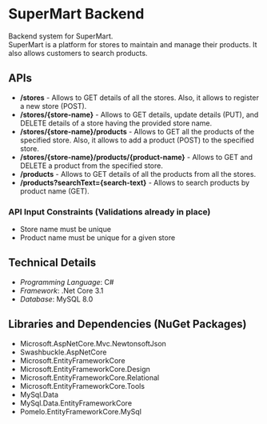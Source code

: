 # SuperMart Backend

Backend system for SuperMart. <br>
SuperMart is a platform for stores to maintain and manage their products.
It also allows customers to search products. <br>

## APIs

- **/stores** - Allows to GET details of all the stores. Also, it allows to register a new store (POST).
- **/stores/{store-name}** - Allows to GET details, update details (PUT), and DELETE details of a store having the provided store name.
- **/stores/{store-name}/products** - Allows to GET all the products of the specified store. Also, it allows to add a product (POST) to the specified store.
- **/stores/{store-name}/products/{product-name}** - Allows to GET and DELETE a product from the specified store.
- **/products** - Allows to GET details of all the products from all the stores.
- **/products?searchText={search-text}** - Allows to search products by product name (GET). <br>

### API Input Constraints (Validations already in place)
- Store name must be unique
- Product name must be unique for a given store

## Technical Details

- *Programming Language*: C#
- *Framework*: .Net Core 3.1
- *Database*: MySQL 8.0

## Libraries and Dependencies (NuGet Packages)
- Microsoft.AspNetCore.Mvc.NewtonsoftJson
- Swashbuckle.AspNetCore
- Microsoft.EntityFrameworkCore
- Microsoft.EntityFrameworkCore.Design
- Microsoft.EntityFrameworkCore.Relational
- Microsoft.EntityFrameworkCore.Tools
- MySql.Data
- MySql.Data.EntityFrameworkCore
- Pomelo.EntityFrameworkCore.MySql
